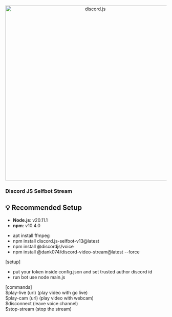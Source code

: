 <div align="center">
  <br />
  <p>
    <a href="https://discord.js.org">
      <img src="https://discord.js.org/static/logo.svg" width="546" alt="discord.js" />
    </a>
  </p>
</div>

### Discord JS Selfbot Stream

## 💡 Recommended Setup
- **Node.js**: v20.11.1
- **npm**: v10.4.0

* apt install ffmpeg
* npm install discord.js-selfbot-v13@latest
* npm install @discordjs/voice
* npm install @dank074/discord-video-stream@latest --force

[setup]
* put your token inside config.json and set trusted author discord id
* run bot use node main.js


[commands]<br />
$play-live (url) (play video with go live)<br />
$play-cam (url) (play video with webcam)<br />
$disconnect (leave voice channel)<br />
$stop-stream (stop the stream)
